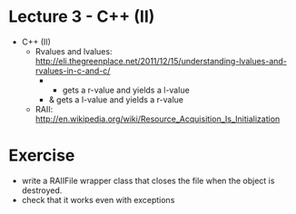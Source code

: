 # Lecture 3 - C++ (II)

- C++ (II)
    - Rvalues and lvalues: 
      http://eli.thegreenplace.net/2011/12/15/understanding-lvalues-and-rvalues-in-c-and-c/
        - * gets a r-value and yields a l-value
        - & gets a l-value and yields a r-value
    - RAII: http://en.wikipedia.org/wiki/Resource_Acquisition_Is_Initialization


# Exercise

- write a RAIIFile wrapper class that closes the file when the object is destroyed.
- check that it works even with exceptions
